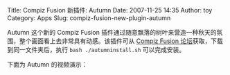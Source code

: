 Title: Compiz Fusion 新插件: Autumn
Date: 2007-11-25 14:35
Author: toy
Category: Apps
Slug: compiz-fusion-new-plugin-autumn

Autumn 这个新的 Compiz Fusion
插件通过随意飘落的树叶来营造一种秋天的氛围，整个画面看上去非常具有动感。该插件可从
[Compiz Fusion
论坛](http://forum.compiz-fusion.org/showthread.php?p=37808)获取，下载到同一文件夹后，执行
`bash ./autumninstall.sh` 可以完成安装。

下面为 Autumn 的视频演示：
